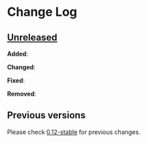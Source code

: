 # Change Log

## [Unreleased](https://github.com/decidim/decidim/tree/HEAD)

**Added**:

**Changed**:

**Fixed**:

**Removed**:

## Previous versions

Please check [0.12-stable](https://github.com/decidim/decidim/blob/0.12-stable/CHANGELOG.md) for previous changes.

